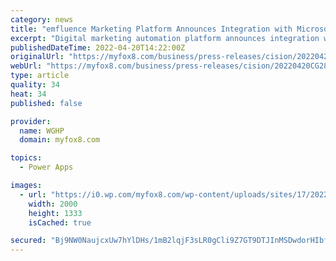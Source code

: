 ```yaml
---
category: news
title: "emfluence Marketing Platform Announces Integration with Microsoft Power Apps"
excerpt: "Digital marketing automation platform announces integration with Microsoft Power Apps, providing powerful marketing automation capabilities to Power Apps. KANSAS CITY, Mo., April 20, 2022 ..."
publishedDateTime: 2022-04-20T14:22:00Z
originalUrl: "https://myfox8.com/business/press-releases/cision/20220420CG28201/emfluence-marketing-platform-announces-integration-with-microsoft-power-apps/"
webUrl: "https://myfox8.com/business/press-releases/cision/20220420CG28201/emfluence-marketing-platform-announces-integration-with-microsoft-power-apps/"
type: article
quality: 34
heat: 34
published: false

provider:
  name: WGHP
  domain: myfox8.com

topics:
  - Power Apps

images:
  - url: "https://i0.wp.com/myfox8.com/wp-content/uploads/sites/17/2022/04/GettyImages-1388056865.jpg?w=2000&#038;ssl=1"
    width: 2000
    height: 1333
    isCached: true

secured: "Bj9NW0NaujcxUw7hYlDHs/1mB2lqjF3sLR0gCli9Z7GT9DTJInMSDwdorHIbfl9kfR4BC6DsK5waBM+K2w3I27y49LDGXexch52lZ8pIU4tkdbIkm9o9OgXc1kDOMi5UMZe/6j3lo8Z41p+l2toTzM8Kd97Z0BILf87bDiyxmcp2CGxt06ckUj7eQAJz+OyrPI3Yx2ii4vZ+9gUGJ+3f7pa8G06q4CQhyC2vaiwupJgaQNrjZce17w8Ne4C0tjAUzH7H1Jsr+SOJhON0wtkUAviNoV2g7K2mGK2bPpaYPEUeE+4GVsjtsJlBMA2WSevD5cU9FTy8qCbZgB5/Z7p6QSej0SbD4vikiZBBUTilDCQ=;yzUIhMZvuAMEZ0xWFiePGA=="
---
```


